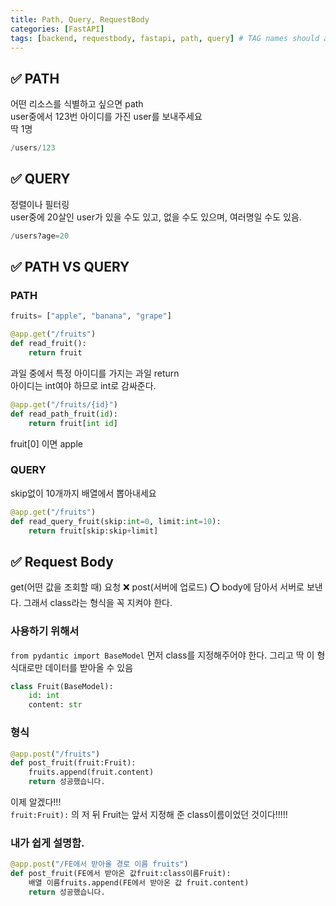 ```yaml
---
title: Path, Query, RequestBody
categories: [FastAPI]
tags: [backend, requestbody, fastapi, path, query] # TAG names should always be lowercase
---
```


## ✅ PATH

어떤 리소스를 식별하고 싶으면 path  
user중에서 123번 아이디를 가진 user를 보내주세요  
딱 1명

```python
/users/123
```

## ✅ QUERY

정렬이나 필터링  
user중에 20살인 user가 있을 수도 있고, 없을 수도 있으며, 여러명일 수도 있음.

```python
/users?age=20
```

## ✅ PATH VS QUERY

### PATH

```python
fruits= ["apple", "banana", "grape"]

@app.get("/fruits")
def read_fruit():
    return fruit

```

과일 중에서 특정 아이디를 가지는 과일 return  
아이디는 int여야 하므로 int로 감싸준다.

```python
@app.get("/fruits/{id}")
def read_path_fruit(id):
    return fruit[int id]
```

fruit[0] 이면 apple

### QUERY

skip없이 10개까지 배열에서 뽑아내세요

```python
@app.get("/fruits")
def read_query_fruit(skip:int=0, limit:int=10):
    return fruit[skip:skip+limit]
```

## ✅ Request Body

get(어떤 값을 조회할 때) 요청 ❌
post(서버에 업로드) ⭕️
body에 담아서 서버로 보낸다. 그래서 class라는 형식을 꼭 지켜야 한다.

### 사용하기 위해서

`from pydantic import BaseModel`
먼저 class를 지정해주어야 한다. 그리고 딱 이 형식대로만 데이터를 받아올 수 있음

```python
class Fruit(BaseModel):
    id: int
    content: str
```

### 형식

```python
@app.post("/fruits")
def post_fruit(fruit:Fruit):
    fruits.append(fruit.content)
    return 성공했습니다.
```

이제 알겠다!!!  
`fruit:Fruit):` 의 저 뒤 Fruit는 앞서 지정해 준 class이름이었던 것이다!!!!!

### 내가 쉽게 설명함.

```python
@app.post("/FE에서 받아올 경로 이름 fruits")
def post_fruit(FE에서 받아온 값fruit:class이름Fruit):
    배열 이름fruits.append(FE에서 받아온 값 fruit.content)
    return 성공했습니다.
```
